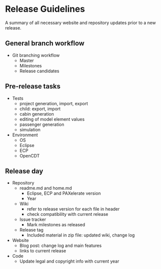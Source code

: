 # Release Guidelines

A summary of all necessary website and repository updates prior to a new release.


## General branch workflow
* Git branching workflow
	* Master
	* Milestones
	* Release candidates
	
## Pre-release tasks
* Tests
	* project generation, import, export
	* child: export, import
	* cabin generation
	* editing of model element values
	* passenger generation
	* simulation
* Environment
	* OS
	* Eclipse
	* ECP
	* OpenCDT
	
## Release day
* Repository
	* readme.md and home.md
		* Eclipse, ECP and PAXelerate version 
		* Year
	* Wiki
		* refer to release version for each file in header
		* check compatibility with current release
	* Issue tracker
		* Mark milestones as released
	* Release tag
		* Included material in zip file: updated wiki, change log
* Website
	* Blog post: change log and main features
	* links to current release 
* Code
	* Update legal and copyright info with current year



